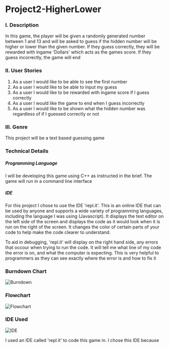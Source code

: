# Project2-HigherLower

### I. Description
In this game, the player will be given a randomly generated number between 1 and 13 and will be asked to guess if the hidden number will be higher or lower than the given number. If they guess correctly, they will be rewarded with ingame 'Dollars' which acts as the games score. If they guess incorrectly, the game will end

### II. User Stories
1. As a user I would like to be able to see the first number
2. As a user I would like to be able to input my guess
3. As a user I would like to be rewarded with ingame score if I guess correctly
4. As a user I would like the game to end when I guess incorrectly
5. As a user I would like to be shown what the hidden number was regardless of if I guessed correctly or not

### III. Genre
This project will be a text based guessing game

### Technical Details

##### Programming Language
I will be developing this game using C++ as instructed in the brief. The game will run in a command line interface

##### IDE
For this project I chose to use the IDE 'repl.it'. This is an online IDE that can be used by anyone and supports a wide variety of programming languages, including the language I was using (Javascript). It displays the text editor on the left side of the screen and displays the code as it would look when it is run on the right of the screen. It changes the color of certain parts of your code to help make the code clearer to understand.

To aid in debugging, 'repl.it' will display on the right hand side, any errors that occour when trying to run the code. It will tell me what line of my code the error is on, and what the computer is expecting. This is very helpful to programmers as they can see exactly where the error is and how to fix it

### Burndown Chart

![Burndown](https://i.imgur.com/269ZZ3C.png)

### Flowchart

![Flowchart](https://i.imgur.com/jSUyNRt.png)

### IDE Used

![IDE](https://i.imgur.com/VJd4GxD.png)

I used an IDE called 'repl.it' to code this game in. I chose this IDE because
